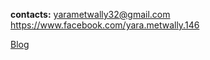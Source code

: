 **contacts:**
<yarametwally32@gmail.com>  
<https://www.facebook.com/yara.metwally.146>    
 
[Blog](https://yara7.github.io/blog.git.io/)



  
           
 



